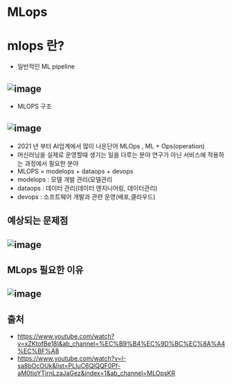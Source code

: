 # MLops
# mlops 란? 
- 일반적인 ML pipeline
## ![image](https://user-images.githubusercontent.com/54635552/178142170-1a5fd7bf-3141-4151-93f9-235c6570175c.png)
- MLOPS 구조
## ![image](https://user-images.githubusercontent.com/54635552/178142205-e5cbc174-e82e-43a4-912f-644639cf3cdd.png)

- 2021 년 부터 AI업계에서 많이 나온단어 MLOps , ML + Ops(operation)
- 머신러닝을 실제로 운영할때 생기는 일을 다루는 분야 연구가 아닌 서비스에 적용하는 과정에서 필요한 분야
- MLOPS = modelops + dataops + devops
- modelops : 모델 개발 관리(모델관리
- dataops : 데이터 관리(데이터 엔지니어링, 데이터관리)
- devops : 소프트웨어 개발과 관련 운영(배포,클라우드)

## 예상되는 문제점
## ![image](https://user-images.githubusercontent.com/54635552/178141311-80735b90-ca1d-4648-8092-621a4c00e0de.png)

## MLops 필요한 이유
## ![image](https://user-images.githubusercontent.com/54635552/178141345-27fccabd-9787-4be0-8c8f-b7b0afbcf47d.png)


## 출처
- https://www.youtube.com/watch?v=xZKtofBe18I&ab_channel=%EC%B9%B4%EC%9D%BC%EC%8A%A4%EC%BF%A8
- https://www.youtube.com/watch?v=I-sa8bOcOUk&list=PLIuC6QlQQF0Pf-aM0tioYTjrnLzaJaGez&index=1&ab_channel=MLOpsKR
